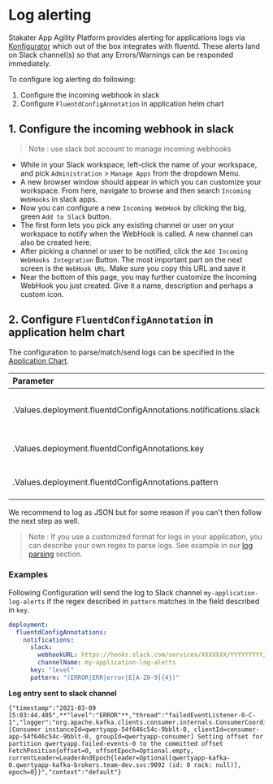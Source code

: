 # Log alerting

Stakater App Agility Platform provides alerting for applications logs via [Konfigurator](https://github.com/stakater/Konfigurator) which out of the box integrates with fluentd. These alerts land on Slack channel(s) so that any Errors/Warnings can be responded immediately.

To configure log alerting do following:

1. Configure the incoming webhook in slack
2. Configure `FluentdConfigAnnotation` in application helm chart

## 1. Configure the incoming webhook in slack

> Note : use slack bot account to manage incoming webhooks

- While in your Slack workspace, left-click the name of your workspace, and pick `Administration` > `Manage Apps` from the dropdown Menu.
- A new browser window should appear in which you can customize your workspace. From here, navigate to browse and then search `Incoming WebHooks` in slack apps.
- Now you can configure a new `Incoming WebHook` by clicking the big, green `Add to Slack` button.
- The first form lets you pick any existing channel or user on your workspace to notify when the WebHook is called. A new channel can also be created here.
- After picking a channel or user to be notified, click the `Add Incoming WebHooks Integration` Button. The most important part on the next screen is the `WebHook URL`. Make sure you copy this URL and save it
- Near the bottom of this page, you may further customize the Incoming WebHook you just created. Give it a name, description and perhaps a custom icon.

## 2. Configure `FluentdConfigAnnotation` in application helm chart

The configuration to parse/match/send logs can be specified in the [Application Chart](https://github.com/stakater-charts/application).

| Parameter | Description |
|:---|:---|
|.Values.deployment.fluentdConfigAnnotations.notifications.slack|specify slack *webhookURL* and *channelName*|
|.Values.deployment.fluentdConfigAnnotations.key|specify log field to match the regex|
|.Values.deployment.fluentdConfigAnnotations.pattern|specify regex to be matched|

We recommend to log as JSON but for some reason if you can't then follow the next step as well.

> Note : If you use a customized format for logs in your application, you can describe your own regex to parse logs. See example in our [log parsing](https://docs.cloud.stakater.com/content/sre/logging/logging.html) section.

### Examples

Following Configuration will send the log to Slack channel `my-application-log-alerts` if the regex described in `pattern` matches in the field described in `key`.

```yaml
deployment:
  fluentdConfigAnnotations:
    notifications:
      slack: 
        webhookURL: https://hooks.slack.com/services/XXXXXXX/YYYYYYYYY/aaaaaaabbbbbcccccddd
        channelName: my-application-log-alerts
      key: "level"
      pattern: "(ERROR|ERR|error|E[A-Z0-9]{4})"
```

**Log entry sent to slack channel**

```
{"timestamp":"2021-03-09 15:03:44.405",**"level":"ERROR"**,"thread":"failedEventListener-0-C-1","logger":"org.apache.kafka.clients.consumer.internals.ConsumerCoordinator","message":"[Consumer instanceId=qwertyapp-54f646c54c-9bblt-0, clientId=consumer-app-54f646c54c-9bblt-0, groupId=qwertyapp-consumer] Setting offset for partition qwertyapp.failed-events-0 to the committed offset FetchPosition{offset=0, offsetEpoch=Optional.empty, currentLeader=LeaderAndEpoch{leader=Optional[qwertyapp-kafka-0.qwertyapp-kafka-brokers.team-dev.svc:9092 (id: 0 rack: null)], epoch=0}}","context":"default"}
```

